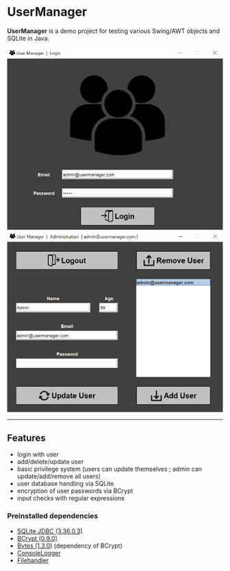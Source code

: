 # UserManager
**UserManager** is a demo project for testing various Swing/AWT objects and SQLite in Java.

![Preview1](./img/preview/preview_1.png)
![Preview2](./img/preview/preview_2.png)

---

## Features
- login with user
- add/delete/update user
- basic privilege system (users can update themselves ; admin can update/add/remove all users)
- user database handling via SQLite
- encryption of user passwords via BCrypt
- input checks with regular expressions

### Preinstalled dependencies
- [SQLite JDBC (3.36.0.3)](https://mvnrepository.com/artifact/org.xerial/sqlite-jdbc)
- [BCrypt (0.9.0)](https://mvnrepository.com/artifact/at.favre.lib/bcrypt)
- [Bytes (1.3.0)](https://mvnrepository.com/artifact/org.apache.tuweni/bytes) (dependency of BCrypt)
- [ConsoleLogger](https://github.com/TillSim/HelperClass-ConsoleLogger)
- [Filehandler](https://github.com/TillSim/HelperClass-FileHandler)
